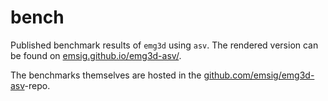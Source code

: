 # bench

Published benchmark results of `emg3d` using `asv`. The rendered version can
be found on [emsig.github.io/emg3d-asv/](http://emsig.github.io/emg3d-asv/).

The benchmarks themselves are hosted in the
[github.com/emsig/emg3d-asv](http://github.com/emsig/emg3d-asv)-repo.
